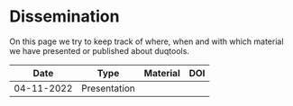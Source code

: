 # Dissemination

On this page we try to keep track of where, when and with which
material we have presented or published about duqtools.


| Date | Type | Material | DOI |
| ---  | ---  | ---      | --- |
| 04-11-2022 | Presentation |  |  |
